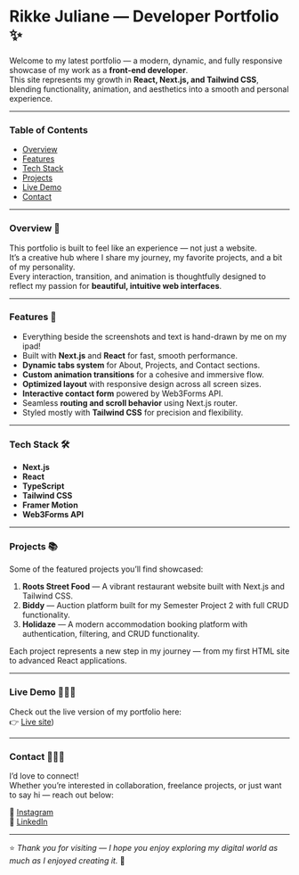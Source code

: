 # Rikke Juliane — Developer Portfolio ✨  
Welcome to my latest portfolio — a modern, dynamic, and fully responsive showcase of my work as a **front-end developer**.  
This site represents my growth in **React, Next.js, and Tailwind CSS**, blending functionality, animation, and aesthetics into a smooth and personal experience.

---

### Table of Contents  
- [Overview](#overview-)
- [Features](#features-)
- [Tech Stack](#tech-stack-)
- [Projects](#projects-)
- [Live Demo](#live-demo-)
- [Contact](#contact-)

---

### Overview 🔭  
This portfolio is built to feel like an experience — not just a website.  
It’s a creative hub where I share my journey, my favorite projects, and a bit of my personality.  
Every interaction, transition, and animation is thoughtfully designed to reflect my passion for **beautiful, intuitive web interfaces**.

---

### Features 🔮  
- Everything beside the screenshots and text is hand-drawn by me on my ipad!
- Built with **Next.js** and **React** for fast, smooth performance.  
- **Dynamic tabs system** for About, Projects, and Contact sections.  
- **Custom animation transitions** for a cohesive and immersive flow.  
- **Optimized layout** with responsive design across all screen sizes.  
- **Interactive contact form** powered by Web3Forms API.  
- Seamless **routing and scroll behavior** using Next.js router.  
- Styled mostly with **Tailwind CSS** for precision and flexibility.  

---

### Tech Stack 🛠️  
- **Next.js** 
- **React**  
- **TypeScript**  
- **Tailwind CSS**  
- **Framer Motion**  
- **Web3Forms API** 

---

### Projects 📚  
Some of the featured projects you’ll find showcased:  
1. **Roots Street Food** — A vibrant restaurant website built with Next.js and Tailwind CSS.  
2. **Biddy** — Auction platform built for my Semester Project 2 with full CRUD functionality.  
3. **Holidaze** — A modern accommodation booking platform with authentication, filtering, and CRUD functionality.   


Each project represents a new step in my journey — from my first HTML site to advanced React applications.  

---

### Live Demo 👩🏽‍💻  
Check out the live version of my portfolio here:  
👉 [Live site](https://rikkejuliane.netlify.app/))  

---

### Contact 🙋🏽‍♀️  
I’d love to connect!  
Whether you’re interested in collaboration, freelance projects, or just want to say hi — reach out below:  

🩷 [Instagram](https://www.instagram.com/rikkejuliane/)  
💙 [LinkedIn](https://www.linkedin.com/in/rikkejuliane/)  

---

⭐ *Thank you for visiting — I hope you enjoy exploring my digital world as much as I enjoyed creating it.* 🌷  
